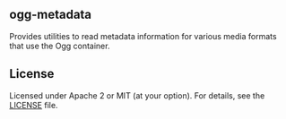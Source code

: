 ## ogg-metadata

Provides utilities to read metadata information for various media formats that use the Ogg container.

## License

Licensed under Apache 2 or MIT (at your option). For details, see the [LICENSE](LICENSE) file.
